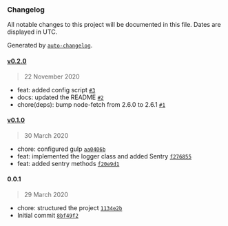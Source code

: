 ### Changelog

All notable changes to this project will be documented in this file. Dates are displayed in UTC.

Generated by [`auto-changelog`](https://github.com/CookPete/auto-changelog).

#### [v0.2.0](https://github.com/jonathas/log2sentry/compare/v0.1.0...v0.2.0)

> 22 November 2020

- feat: added config script [`#3`](https://github.com/jonathas/log2sentry/pull/3)
- docs: updated the README [`#2`](https://github.com/jonathas/log2sentry/pull/2)
- chore(deps): bump node-fetch from 2.6.0 to 2.6.1 [`#1`](https://github.com/jonathas/log2sentry/pull/1)

#### [v0.1.0](https://github.com/jonathas/log2sentry/compare/0.0.1...v0.1.0)

> 30 March 2020

- chore: configured gulp [`aa0406b`](https://github.com/jonathas/log2sentry/commit/aa0406bc88e308a9c74a6a78c34844327b1191d1)
- feat: implemented the logger class and added Sentry [`f276855`](https://github.com/jonathas/log2sentry/commit/f2768554eb814bbd511a34d533f7a8e1d16d6027)
- feat: added sentry methods [`f20e9d1`](https://github.com/jonathas/log2sentry/commit/f20e9d162b6c769afb34269bff8564697ed7b4a9)

#### 0.0.1

> 29 March 2020

- chore: structured the project [`1134e2b`](https://github.com/jonathas/log2sentry/commit/1134e2b985555a686a5d7480c5ca5c04460dde3a)
- Initial commit [`8bf49f2`](https://github.com/jonathas/log2sentry/commit/8bf49f25621ed192e47ac25b6612983ccf099fc0)
